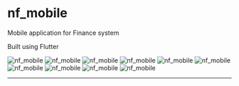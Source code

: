 # nf_mobile

Mobile application for Finance system

Built using Flutter


![nf_mobile](assets/app_preview/1.png)
![nf_mobile](assets/app_preview/2.png)
![nf_mobile](assets/app_preview/3.png)
![nf_mobile](assets/app_preview/4.png)
![nf_mobile](assets/app_preview/5.png)
![nf_mobile](assets/app_preview/6.png)
![nf_mobile](assets/app_preview/7.png)
![nf_mobile](assets/app_preview/8.png)
![nf_mobile](assets/app_preview/9.png)
![nf_mobile](assets/app_preview/10.png)

-------------------------------------------------------
